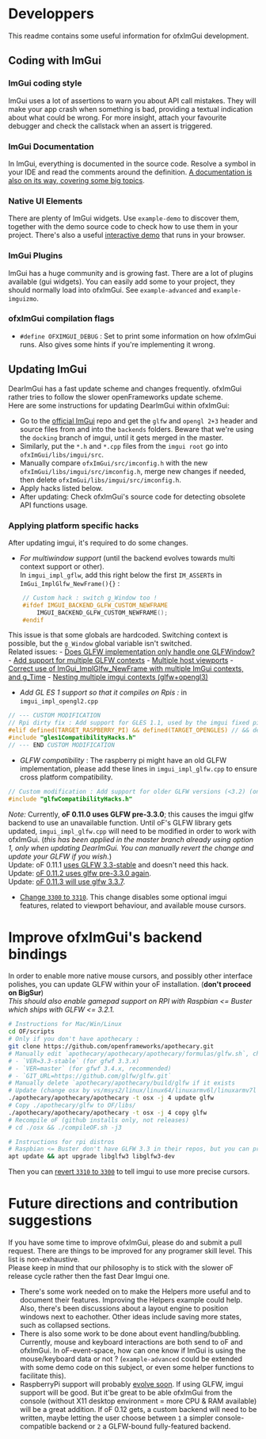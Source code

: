 # Developpers

This readme contains some useful information for ofxImGui development.

## Coding with ImGui

### ImGui coding style
ImGui uses a lot of assertions to warn you about API call mistakes. They will make your app crash when something is bad, providing a textual indication about what could be wrong. For more insight, attach your favourite debugger and check the callstack when an assert is triggered.

### ImGui Documentation
In ImGui, everything is documented in the source code. Resolve a symbol in your IDE and read the comments around the definition. [A documentation is also on its way, covering some big topics](https://github.com/ocornut/imgui/tree/master/docs).

### Native UI Elements
There are plenty of ImGui widgets. Use `example-demo` to discover them, together with the demo source code to check how to use them in your project. There's also a useful [interactive demo](https://pthom.github.io/imgui_manual_online/) that runs in your browser.

### ImGui Plugins
ImGui has a huge community and is growing fast. There are a lot of plugins available (gui widgets). You can easily add some to your project, they should normally load into ofxImGui. See `example-advanced` and `example-imguizmo`.

### ofxImGui compilation flags
- `#define OFXIMGUI_DEBUG` : Set to print some information on how ofxImGui runs. Also gives some hints if you're implementing it wrong.

## Updating ImGui
DearImGui has a fast update scheme and changes frequently. ofxImGui rather tries to follow the slower openFrameworks update scheme.  
Here are some instructions for updating DearImGui within ofxImGui:
- Go to the [official ImGui](https://github.com/ocornut/imgui/tree/docking/) repo and get the `glfw` and `opengl 2+3` header and source files from and into the `backends` folders. Beware that we're using the `docking` branch of imgui, until it gets merged in the master.
- Similarly, put the `*.h` and `*.cpp` files from the `imgui root` go into `ofxImGui/libs/imgui/src`.
- Manually compare `ofxImGui/src/imconfig.h` with the new `ofxImGui/libs/imgui/src/imconfig.h`, merge new changes if needed, then delete `ofxImGui/libs/imgui/src/imconfig.h`.
- Apply hacks listed below.
- After updating: Check ofxImGui's source code for detecting obsolete API functions usage.

### Applying platform specific hacks
After updating imgui, it's required to do some changes.
- *For multiwindow support* (until the backend evolves towards multi context support or other).  
In `imgui_impl_gflw`, add this right below the first `IM_ASSERT`s in `ImGui_ImplGlfw_NewFrame(){}` :  
````cpp
	// Custom hack : switch g_Window too !
	#ifdef IMGUI_BACKEND_GLFW_CUSTOM_NEWFRAME
        IMGUI_BACKEND_GLFW_CUSTOM_NEWFRAME();
    #endif
````  
This issue is that some globals are hardcoded. Switching context is possible, but the `g_Window` global variable isn't switched.  
Related issues:
     - [Does GLFW implementation only handle one GLFWindow?](https://discourse.dearimgui.org/t/does-glfw-implementation-only-handle-one-glfwindow/305)
     - [Add support for multiple GLFW contexts](https://github.com/ocornut/imgui/pull/3934)
     - [Multiple host viewports](https://github.com/ocornut/imgui/issues/3012)
     - [Correct use of ImGui_ImplGlfw_NewFrame with multiple ImGui contexts, and g_Time](https://github.com/ocornut/imgui/issues/2526)
     - [Nesting multiple imgui contexts (glfw+opengl3)](https://github.com/ocornut/imgui/issues/2004)
- *Add GL ES 1 support so that it compiles on Rpis :*  in `imgui_impl_opengl2.cpp`
````cpp
// --- CUSTOM MODIFICATION
// Rpi dirty fix : Add support for GLES 1.1, used by the imgui fixed pipeline.
#elif defined(TARGET_RASPBERRY_PI) && defined(TARGET_OPENGLES) // && defined(IMGUI_IMPL_OPENGL_ES1)
#include "gles1CompatibilityHacks.h"
// --- END CUSTOM MODIFICATION
````
- *GLFW compatibility* : The raspberry pi might have an old GLFW implementation, please add these lines in `imgui_impl_glfw.cpp` to ensure cross platform compatibility.  
````cpp
// Custom modification : Add support for older GLFW versions (<3.2) (on Rpi Stretch for example)
#include "glfwCompatibilityHacks.h"
````
 *Note:* Currently, **oF 0.11.0 uses GLFW pre-3.3.0**; this causes the imgui glfw backend to use an unavailable function. Until oF's GLFW library gets updated, `imgui_impl_glfw.cpp` will need to be modified in order to work with ofxImGui. (_this has been applied in the master branch already using option 1, only when updating DearImGui. You can manually revert the change and update your GLFW if you wish._)  
Update: oF 0.11.1 [uses GLFW 3.3-stable](https://github.com/openframeworks/apothecary/commit/68a0ec866341a8487d5c555311f3d5975bd62436) and doesn't need this hack.  
Update: [oF 0.11.2 uses glfw pre-3.3.0 again](https://github.com/openframeworks/apothecary/pull/197).  
Update: [oF 0.11.3 will use glfw 3.3.7](https://github.com/openframeworks/apothecary/pull/225).  
  - [Change `3300` to `3310`](https://github.com/ocornut/imgui/blob/dd4ca70b0d612038edadcf37bf601c0f21206d28/backends/imgui_impl_glfw.cpp#L62). This change disables some optional imgui features, related to viewport behaviour, and available mouse cursors.  

# Improve ofxImGui's backend bindings
In order to enable more native mouse cursors, and possibly other interface polishes, you can update GLFW within your oF installation. (**don't proceed on BigSur**)  
_This should also enable gamepad support on RPI with Raspbian <= Buster which ships with GLFW <= 3.2.1._  
````bash
# Instructions for Mac/Win/Linux
cd OF/scripts
# Only if you don't have apothecary :
git clone https://github.com/openframeworks/apothecary.git
# Manually edit `apothecary/apothecary/apothecary/formulas/glfw.sh`, change to :
# - `VER=3.3-stable` (for gfwf 3.3.x)
# - `VER=master` (for gfwf 3.4.x, recommended)
# - `GIT_URL=https://github.com/glfw/glfw.git`
# Manually delete `apothecary/apothecary/build/glfw if it exists
# Update (change osx by vs/msys2/linux/linux64/linuxarmv6l/linuxarmv7l or remove `-t osx` for autoselect)
./apothecary/apothecary/apothecary -t osx -j 4 update glfw
# Copy ./apothecary/glfw to OF/libs/
./apothecary/apothecary/apothecary -t osx -j 4 copy glfw
# Recompile oF (github installs only, not releases)
# cd ./osx && ./compileOF.sh -j3
````  
````bash
# Instructions for rpi distros
# Raspbian <= Buster don't have GLFW 3.3 in their repos, but you can pray.
apt update && apt upgrade libglfw3 libglfw3-dev
````  
Then you can [revert `3310` to `3300`](https://github.com/ocornut/imgui/blob/dd4ca70b0d612038edadcf37bf601c0f21206d28/backends/imgui_impl_glfw.cpp#L62) to tell imgui to use more precise cursors.

# Future directions and contribution suggestions
If you have some time to improve ofxImGui, please do and submit a pull request. There are things to be improved for any programer skill level. This list is non-exhaustive.  
Please keep in mind that our philosophy is to stick with the slower oF release cycle rather then the fast Dear Imgui one.

 - There's some work needed on to make the Helpers more useful and to document their features. Improving the Helpers example could help. Also, there's been discussions about a layout engine to position windows next to eachother. Other ideas include saving more states, such as collapsed sections.
 - There is also some work to be done about event handling/bubbling. Currently, mouse and keyboard interactions are both send to oF and ofxImGui. In oF-event-space, how can one know if ImGui is using the mouse/keyboard data or not ? (`example-advanced` could be extended with some demo code on this subject, or even some helper functions to facilitate this).  
- RaspberryPi support will probably [evolve soon](https://github.com/openframeworks/openFrameworks/issues/6713). If using GLFW, imgui support will be good. But it'be great to be able ofxImGui from the console (without X11 desktop environment = more CPU & RAM available) will be a great addition. If oF 0.12 gets, a custom backend will need to be written, maybe letting the user choose between `1` a simpler console-compatible backend or `2` a GLFW-bound fully-featured backend.